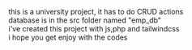this is a university project,
it has to do CRUD actions<br>
database is in the src folder named "emp_db"<br>
i've created this project with js,php and tailwindcss<br>
i hope you get enjoy with the codes
